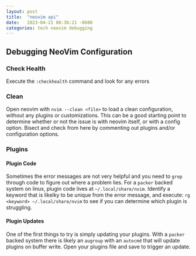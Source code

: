 ```yaml
---
layout: post
title:  "neovim api"
date:   2023-04-21 08:36:21 -0600
categories: tech neovim debugging
---
```


## Debugging NeoVim Configuration

### Check Health

Execute the `:checkhealth` command and look for any errors

### Clean

Open neovim with `nvim --clean <file>` to load a clean configuration, without any plugins or customizations. This can be a good starting point to determine whether or not the issue is with neovim itself, or with a config option. Bisect and check from here by commenting out plugins and/or configuration options.

### Plugins

#### Plugin Code

Sometimes the error messages are not very helpful and you need to `grep` through code to figure out where a problem lies. For a `packer` backed system on linux, plugin code lives at `~/.local/share/nvim`. Identify a keyword that is likelky to be unique from the error message, and execute: `rg <keyword> ~/.local/share/nvim` to see if you can determine which plugin is struggling.

#### Plugin Updates

One of the first things to try is simply updating your plugins. With a `packer` backed system there is likely an `augroup` with an `autocmd` that will update plugins on buffer write. Open your plugins file and save to trigger an update.
